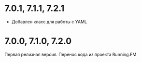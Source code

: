 7.0.1, 7.1.1, 7.2.1
===================
* Добавлен класс для работы с YAML

7.0.0, 7.1.0, 7.2.0
===================
Первая релизная версия. Перенос кода из проекта Running.FM